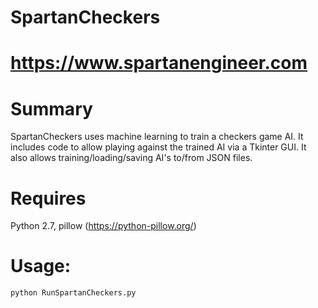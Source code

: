 # SpartanCheckers

# https://www.spartanengineer.com

# Summary
SpartanCheckers uses machine learning to train a checkers game AI.  It includes code to allow playing against the trained AI via a Tkinter GUI.  It also allows training/loading/saving AI's to/from JSON files.

# Requires
Python 2.7, pillow (https://python-pillow.org/)

# Usage:
```sh
python RunSpartanCheckers.py
```
